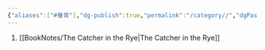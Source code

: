 ```yaml
---
{"aliases":["#養育"],"dg-publish":true,"permalink":"/category//","dgPassFrontmatter":true,"created":"2024-11-28T14:17:05.935+08:00","updated":"2024-11-28T14:37:47.302+08:00"}
---
```


1. [[BookNotes/The Catcher in the Rye\|The Catcher in the Rye]]